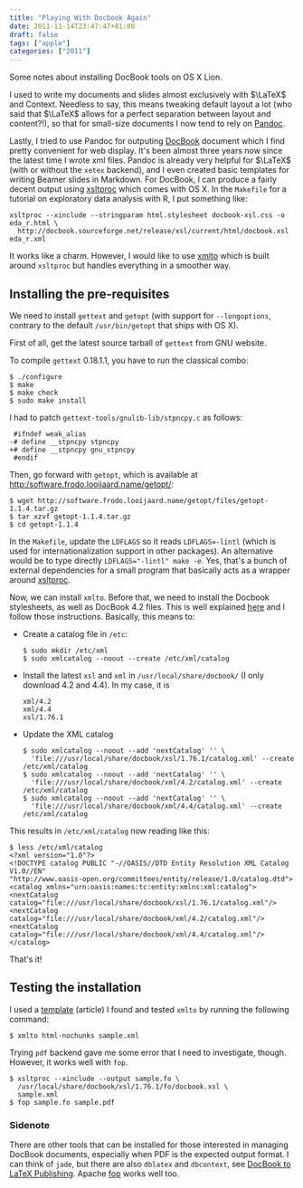 ```yaml
---
title: "Playing With Docbook Again"
date: 2011-11-14T23:47:47+01:00
draft: false
tags: ["apple"]
categories: ["2011"]
---
```


Some notes about installing DocBook tools on OS X Lion.

I used to write my documents and slides almost exclusively with $\LaTeX$ and Context. Needless to say, this means tweaking default layout a lot (who said that $\LaTeX$ allows for a perfect separation between layout and content?!), so that for small-size documents I now tend to rely on [Pandoc](http://johnmacfarlane.net/pandoc/).

Lastly, I tried to use Pandoc for outputing [DocBook](http://www.docbook.org/) document which I find pretty convenient for web display. It's been almost three years now since the latest time I wrote xml files. Pandoc is already very helpful for $\LaTeX$ (with or without the `xetex` backend), and I even created basic templates for writing Beamer slides in Markdown. For DocBook, I can produce a fairly decent output using [xsltproc](http://xmlsoft.org/XSLT/xsltproc2.html) which comes with OS X. In the `Makefile` for a tutorial on exploratory data analysis with R, I put something like:

```
xsltproc --xinclude --stringparam html.stylesheet docbook-xsl.css -o eda_r.html \
  http://docbook.sourceforge.net/release/xsl/current/html/docbook.xsl eda_r.xml
```

It works like a charm. However, I would like to use [xmlto](http://cyberelk.net/tim/software/xmlto/) which is built around `xsltproc` but handles everything in a smoother way. 

## Installing the pre-requisites

We need to install `gettext` and `getopt` (with support for `--longoptions`, contrary to the default `/usr/bin/getopt` that ships with OS X).

First of all, get the latest source tarball of `gettext` from GNU website.

To compile `gettext` 0.18.1.1, you have to run the classical combo:

```
$ ./configure
$ make
$ make check
$ sudo make install
```

I had to patch `gettext-tools/gnulib-lib/stpncpy.c` as follows:

```
 #ifndef weak_alias
-# define __stpncpy stpncpy
+# define __stpncpy gnu_stpncpy
 #endif
```

Then, go forward with `getopt`, which is available at <http:/software.frodo.looijaard.name/getopt/>:

```
$ wget http://software.frodo.looijaard.name/getopt/files/getopt-1.1.4.tar.gz
$ tar xzvf getopt-1.1.4.tar.gz
$ cd getopt-1.1.4
```

In the `Makefile`, update the `LDFLAGS` so it reads `LDFLAGS=-lintl` (which is used for internationalization support in other packages). An alternative would be to type directly `LDFLAGS="-lintl" make -e`. Yes, that's a bunch of external dependencies for a small program that basically acts as a wrapper around [xsltproc](http://xmlsoft.org/XSLT/xsltproc2.html).

Now, we can install `xmlto`. Before that, we need to install the Docbook stylesheets, as well as DocBook 4.2 files. This is well explained [here](https://wincent.com/wiki/Installing_Git_1.5.2.3_on_Mac_OS_X_Tiger) and I follow those instructions. Basically, this means to:

- Create a catalog file in `/etc`:
  
    ```
    $ sudo mkdir /etc/xml
    $ sudo xmlcatalog --noout --create /etc/xml/catalog
    ```
    
- Install the latest `xsl` and `xml` in `/usr/local/share/docbook/` (I only download 4.2 and 4.4). In my case, it is

    ```
    xml/4.2
    xml/4.4
    xsl/1.76.1
    ```

- Update the XML catalog

    ```
    $ sudo xmlcatalog --noout --add 'nextCatalog' '' \
      'file:///usr/local/share/docbook/xsl/1.76.1/catalog.xml' --create /etc/xml/catalog
    $ sudo xmlcatalog --noout --add 'nextCatalog' '' \
      'file:///usr/local/share/docbook/xml/4.2/catalog.xml' --create /etc/xml/catalog
    $ sudo xmlcatalog --noout --add 'nextCatalog' '' \
      'file:///usr/local/share/docbook/xml/4.4/catalog.xml' --create /etc/xml/catalog
    ``` 
    
This results in `/etc/xml/catalog` now reading like this:

```
$ less /etc/xml/catalog 
<?xml version="1.0"?>
<!DOCTYPE catalog PUBLIC "-//OASIS//DTD Entity Resolution XML Catalog V1.0//EN"
"http://www.oasis-open.org/committees/entity/release/1.0/catalog.dtd">
<catalog xmlns="urn:oasis:names:tc:entity:xmlns:xml:catalog">
<nextCatalog catalog="file:///usr/local/share/docbook/xsl/1.76.1/catalog.xml"/>
<nextCatalog catalog="file:///usr/local/share/docbook/xml/4.2/catalog.xml"/>
<nextCatalog catalog="file:///usr/local/share/docbook/xml/4.4/catalog.xml"/>
</catalog>
```

That's it!

## Testing the installation

I used a [template](http://www.freebsd.org/doc/en/books/fdp-primer/examples-docbook-article.html) (article) I found and tested `xmlto` by running the following command:

```
$ xmlto html-nochunks sample.xml
```

Trying `pdf` backend gave me some error that I need to investigate, though. However, it works well with `fop`.

```
$ xsltproc --xinclude --output sample.fo \
  /usr/local/share/docbook/xsl/1.76.1/fo/docbook.xsl \
  sample.xml
$ fop sample.fo sample.pdf
```

### Sidenote

There are other tools that can be installed for those interested in managing DocBook documents, especially when PDF is the expected output format. I can think of `jade`, but there are also `dblatex` and `dbcontext`, see [DocBook to LaTeX Publishing](http://dblatex.sourceforge.net/). Apache [fop](http://xmlgraphics.apache.org/fop) works well too.
